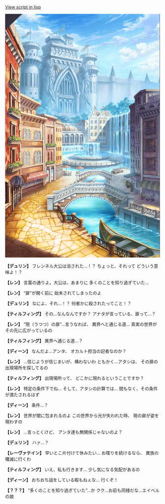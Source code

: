 [View script in lisp](../scripts/1610502.txt)

![006_town.png](../images/backgrounds/006_town.png)

**【デュリン】**
フレンネル大公は消された…！？
ちょっと、それって
どういう意味よ！？

**【レン】**
言葉の通りよ。大公は、あまりに
多くのことを知り過ぎていた…

**【レン】**
“扉”が開く前に
始末されてしまったのよ

**【デュリン】**
なによ、それ…！？
何者かに殺されたってこと！？

**【ティルフィング】**
その…なんなんですか？
アナタが言っている、扉って…？

**【レン】**
“現（うつつ）の扉”…言うなれば、
異界へと通じる道…
真実の世界がその先に広がっているの

**【ティルフィング】**
異界へ通じる道…？

**【ディーン】**
なんだよ…アンタ、
オカルト担当の記者なのか？

**【レン】**
…信じようが信じまいが、構わないわ
ともかく…アタシは、
その扉の出現場所を探してるの

**【ティルフィング】**
出現場所って、
どこかに現れるということですか？

**【レン】**
特定の条件下でね…
そして、アタシの計算では…
間もなく、その条件が満たされるはず

**【ディーン】**
条件…？

**【レン】**
世界が闇に包まれるのよ
この世界から光が失われた時、
現の扉が姿を現わすの

**【レン】**
…言っとくけど、
アンタ達も無関係じゃないのよ？

**【デュリン】**
ハァ…？

**【レーヴァテイン】**
早いとこ片付けて休みたい…
お喋りを続けるなら、
異族の殲滅に行くわ

**【ティルフィング】**
いえ、私も行きます…
少し気になる気配があるの

**【ディーン】**
おちおち話をしている暇もねぇな…
行くぞ！

**【？？？】**
“多くのことを知り過ぎていた”…か
クク…お前も同様だな…エイベルの娘

